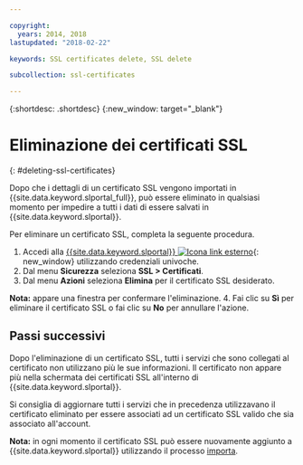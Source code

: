 ```yaml
---

copyright:
  years: 2014, 2018
lastupdated: "2018-02-22"

keywords: SSL certificates delete, SSL delete

subcollection: ssl-certificates

---
```


{:shortdesc: .shortdesc}
{:new_window: target="_blank"}

# Eliminazione dei certificati SSL
{: #deleting-ssl-certificates}

Dopo che i dettagli di un certificato SSL vengono importati in {{site.data.keyword.slportal_full}}, può essere eliminato in qualsiasi momento per impedire a tutti i dati di essere salvati in {{site.data.keyword.slportal}}.

Per eliminare un certificato SSL, completa la seguente procedura.

1. Accedi alla [{{site.data.keyword.slportal}} ![Icona link esterno](../../icons/launch-glyph.svg "Icona link esterno")](https://control.softlayer.com/){: new_window} utilizzando credenziali univoche.
2. Dal menu **Sicurezza** seleziona **SSL > Certificati**.
3. Dal menu **Azioni** seleziona **Elimina** per il certificato SSL desiderato.

  **Nota:** appare una finestra per confermare l'eliminazione.
4. Fai clic su **Sì** per eliminare il certificato SSL o fai clic su **No** per annullare l'azione.

## Passi successivi

Dopo l'eliminazione di un certificato SSL, tutti i servizi che sono collegati al certificato non utilizzano più le sue informazioni. Il certificato non appare più nella schermata dei certificati SSL all'interno di {{site.data.keyword.slportal}}.

Si consiglia di aggiornare tutti i servizi che in precedenza utilizzavano il certificato eliminato per essere associati ad un certificato SSL valido che sia associato all'account.

**Nota:** in ogni momento il certificato SSL può essere nuovamente aggiunto a {{site.data.keyword.slportal}} utilizzando il processo [importa](/docs/infrastructure/ssl-certificates?topic=ssl-certificates-importing-ssl-certificates).
